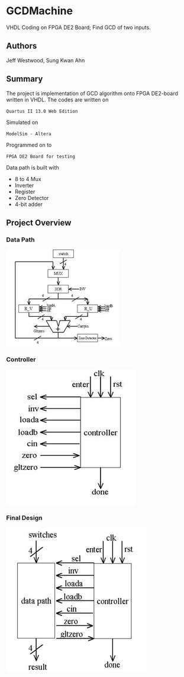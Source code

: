 # GCDMachine
VHDL Coding on FPGA DE2 Board; Find GCD of two inputs.

## Authors
Jeff Westwood, Sung Kwan Ahn

## Summary
The project is implementation of GCD algorithm onto FPGA DE2-board written in VHDL.
The codes are written on 
```
Quartus II 13.0 Web Edition
```
Simulated on 
```
ModelSim - Altera
```
Programmed on to 
```
FPGA DE2 Board for testing
```

Data path is built with
* 8 to 4 Mux
* Inverter
* Register
* Zero Detector
* 4-bit adder

## Project Overview

### Data Path
![](GCDMachine/images/D.JPG)

### Controller
![](GCDMachine/images/C.JPG)

### Final Design
![](GCDMachine/images/E.JPG)

